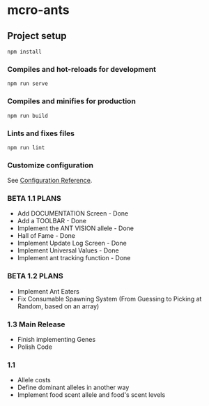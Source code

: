 # mcro-ants

## Project setup
```
npm install
```

### Compiles and hot-reloads for development
```
npm run serve
```

### Compiles and minifies for production
```
npm run build
```

### Lints and fixes files
```
npm run lint
```

### Customize configuration
See [Configuration Reference](https://cli.vuejs.org/config/).


### BETA 1.1 PLANS

* Add DOCUMENTATION Screen - Done
* Add a TOOLBAR - Done
* Implement the ANT VISION allele - Done
* Hall of Fame - Done
* Implement Update Log Screen - Done
* Implement Universal Values - Done
* Implement ant tracking function - Done

### BETA 1.2 PLANS

* Implement Ant Eaters
* Fix Consumable Spawning System (From Guessing to Picking at Random, based on an array)

### 1.3 Main Release

* Finish implementing Genes
* Polish Code

### 1.1

* Allele costs
* Define dominant alleles in another way
* Implement food scent allele and food's scent levels